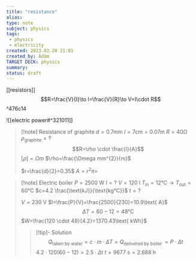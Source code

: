 ```yaml
---
title: "resistance"
alias: 
type: note
subject: physics
tags:
 - physics
 - electricity
created: 2023.02.20 21:01
created_by: Ádám
TARGET DECK: physics
summary: 
status: draft 
---
```

[[resistors]]
$$R=\frac{V}{I}\to I=\frac{V}{R}\to V=I\cdot R$$ ^476c14

![[electric power#^321011]]

>[!note] Resistance of graphite
>$d=0.7\text{mm}$
>$l=7\text{cm}=0.07\text{m}$
>$R=40\Omega$
>$\rho_{\text{graphite}}=?$
>$$R=\rho \cdot \frac{l}{A}$$
>$[\rho]=\Omega m$
>$\rho=\frac{\Omega mm^{2}}{m}$
>
>$r=\frac{d}{2}=0.35$
>$A=r^{2}\pi=$

>[!note] Electric boiler
>$P=2500\text{ W}$
>$I=?$
>$V=120\text{ l}$
>$T_{\text{in}}=12\text{°C} \to T_{\text{out}}=60\text{°C}$
>$c=4.2 \frac{\text{kJ}}{\text{kg°C}}$
>$t=?$
>
>$V=230\text{ V}$
>$I=\frac{P}{V}=\frac{2500}{230}=10.9\text{ A}$
>$$\Delta T=60-12=48\text{°C}$$
>$W=\frac{120 \cdot 48}{4.2}=1370.43\text{ kWh}$
>>[!tip]- Solution
>>$$Q_{\text{taken by water}}=c \cdot m \cdot \Delta T=Q_{\text{delivered by boiler }}=P \cdot \Delta t$$
>>$4.2 \cdot 120(60-12)=2.5 \cdot \Delta t$
>>$t=9677\text{ s}=2.688\text{ h}$


